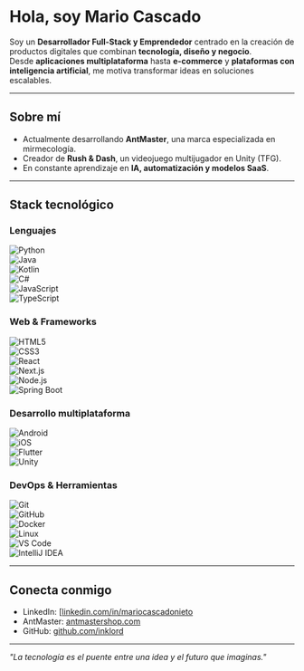 # Hola, soy Mario Cascado  

Soy un **Desarrollador Full-Stack y Emprendedor** centrado en la creación de productos digitales que combinan **tecnología, diseño y negocio**.  
Desde **aplicaciones multiplataforma** hasta **e-commerce** y **plataformas con inteligencia artificial**, me motiva transformar ideas en soluciones escalables.  

---

## Sobre mí  

- Actualmente desarrollando **AntMaster**, una marca especializada en mirmecología.  
- Creador de **Rush & Dash**, un videojuego multijugador en Unity (TFG).   
- En constante aprendizaje en **IA, automatización y modelos SaaS**.  

---

## Stack tecnológico  

### Lenguajes  
![Python](https://img.shields.io/badge/-Python-3776AB?logo=python&logoColor=white)  
![Java](https://img.shields.io/badge/-Java-007396?logo=java&logoColor=white)  
![Kotlin](https://img.shields.io/badge/-Kotlin-0095D5?logo=kotlin&logoColor=white)  
![C#](https://img.shields.io/badge/-C%23-239120?logo=c-sharp&logoColor=white)  
![JavaScript](https://img.shields.io/badge/-JavaScript-F7DF1E?logo=javascript&logoColor=black)  
![TypeScript](https://img.shields.io/badge/-TypeScript-3178C6?logo=typescript&logoColor=white)  

### Web & Frameworks  
![HTML5](https://img.shields.io/badge/-HTML5-E34F26?logo=html5&logoColor=white)  
![CSS3](https://img.shields.io/badge/-CSS3-1572B6?logo=css3&logoColor=white)  
![React](https://img.shields.io/badge/-React-61DAFB?logo=react&logoColor=black)  
![Next.js](https://img.shields.io/badge/-Next.js-000000?logo=nextdotjs&logoColor=white)  
![Node.js](https://img.shields.io/badge/-Node.js-339933?logo=node.js&logoColor=white)  
![Spring Boot](https://img.shields.io/badge/-Spring%20Boot-6DB33F?logo=springboot&logoColor=white)  

### Desarrollo multiplataforma  
![Android](https://img.shields.io/badge/-Android-3DDC84?logo=android&logoColor=white)  
![iOS](https://img.shields.io/badge/-iOS-000000?logo=apple&logoColor=white)  
![Flutter](https://img.shields.io/badge/-Flutter-02569B?logo=flutter&logoColor=white)  
![Unity](https://img.shields.io/badge/-Unity-000000?logo=unity&logoColor=white)  

### DevOps & Herramientas  
![Git](https://img.shields.io/badge/-Git-F05032?logo=git&logoColor=white)  
![GitHub](https://img.shields.io/badge/-GitHub-181717?logo=github&logoColor=white)  
![Docker](https://img.shields.io/badge/-Docker-2496ED?logo=docker&logoColor=white)  
![Linux](https://img.shields.io/badge/-Linux-FCC624?logo=linux&logoColor=black)  
![VS Code](https://img.shields.io/badge/-VS%20Code-007ACC?logo=visualstudiocode&logoColor=white)  
![IntelliJ IDEA](https://img.shields.io/badge/-IntelliJ%20IDEA-000000?logo=intellijidea&logoColor=white)  

---

## Conecta conmigo  

- LinkedIn: [[linkedin.com/in/mariocascadonieto](https://www.linkedin.com/in/mario-cascado-nieto-190a48283/)  
- AntMaster: [antmastershop.com](https://antmastershop.com)  
- GitHub: [github.com/inklord](https://github.com/inklord)  

---
_"La tecnología es el puente entre una idea y el futuro que imaginas."_

